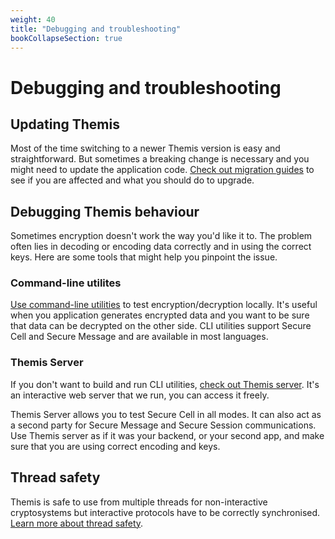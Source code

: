 ```yaml
---
weight: 40
title: "Debugging and troubleshooting"
bookCollapseSection: true
---
```


# Debugging and troubleshooting

## Updating Themis

Most of the time switching to a newer Themis version is easy and straightforward.
But sometimes a breaking change is necessary and you might need to update the application code.
[Check out migration guides](/themis/debugging/migration-guides/)
to see if you are affected and what you should do to upgrade.

## Debugging Themis behaviour

Sometimes encryption doesn't work the way you'd like it to.
The problem often lies in decoding or encoding data correctly
and in using the correct keys.
Here are some tools that might help you pinpoint the issue.

### Command-line utilites

[Use command-line utilities](/themis/debugging/cli-utilities/) to test encryption/decryption locally.
It's useful when you application generates encrypted data and you want to be sure that data can be decrypted on the other side.
CLI utilities support Secure Cell and Secure Message and are available in most languages.

### Themis Server

If you don't want to build and run CLI utilities,
[check out Themis server](/themis/debugging/themis-server/).
It's an interactive web server that we run, you can access it freely.

Themis Server allows you to test Secure Cell in all modes.
It can also act as a second party for Secure Message and Secure Session communications.
Use Themis server as if it was your backend, or your second app,
and make sure that you are using correct encoding and keys.

## Thread safety

Themis is safe to use from multiple threads for non-interactive cryptosystems
but interactive protocols have to be correctly synchronised.
[Learn more about thread safety](/themis/debugging/thread-safety/).
